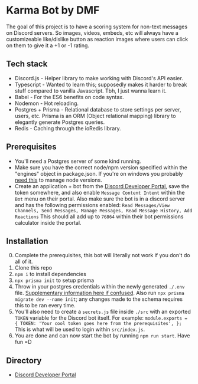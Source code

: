 # Karma Bot by DMF

The goal of this project is to have a scoring system for non-text messages on Discord servers. So images, videos, embeds, etc will always have a customizeable like/dislike button as reaction images where users can click on them to give it a +1 or -1 rating. 

## Tech stack

- Discord.js - Helper library to make working with Discord's API easier.
- Typescript - Wanted to learn this; supposedly makes it harder to break stuff compared to vanilla Javascript. Tbh, I just wanna learn it.
- Babel - For the ES6 benefits on code syntax.
- Nodemon - Hot reloading.
- Postgres + Prisma - Relational database to store settings per server, users, etc. Prisma is an ORM (Object relational mapping) library to elegantly generate Postgres queries.
- Redis - Caching through the ioRedis library.

## Prerequisites

- You'll need a Postgres server of some kind running.
- Make sure you have the correct node/npm version specified within the "engines" object in package.json. If you're on windows you probably [need this](https://github.com/coreybutler/nvm-windows) to manage node versions.
- Create an application + bot from the [Discord Developer Portal](https://discord.com/developers/applications), save the token somewhere, and also enable `Message Content Intent` within the `Bot` menu on their portal. Also make sure the bot is in a discord server and has the following permissions enabled: 
`
Read Messages/View Channels,
Send Messages,
Manage Messages,
Read Message History,
Add Reactions
`
This should all add up to `76864` within their bot permissions calculator inside the portal. 

## Installation

0. Complete the prerequisites, this bot will literally not work if you don't do all of it.
1. Clone this repo
2. `npm i` to install dependencies
3. `npx prisma init` to setup prisma
4. Throw in your postgres credentials within the newly generated `./.env` file. [Supplementary information here if confused](https://www.prisma.io/docs/getting-started/setup-prisma/start-from-scratch/relational-databases/connect-your-database-typescript-postgresql). Also run `npx prisma migrate dev --name init`; any changes made to the schema requires this to be ran every time.
5. You'll also need to create a `secrets.js` file inside `./src` with an exported `TOKEN` variable for the Discord bot itself. For example: `module.exports = {
	TOKEN: 'Your cool token goes here from the prerequisites',
};`
   This is what will be used to login within `src/index.js`.
6. You are done and can now start the bot by running `npm run start`. Have fun =D

## Directory

- [Discord Developer Portal](https://discord.com/developers/applications)

